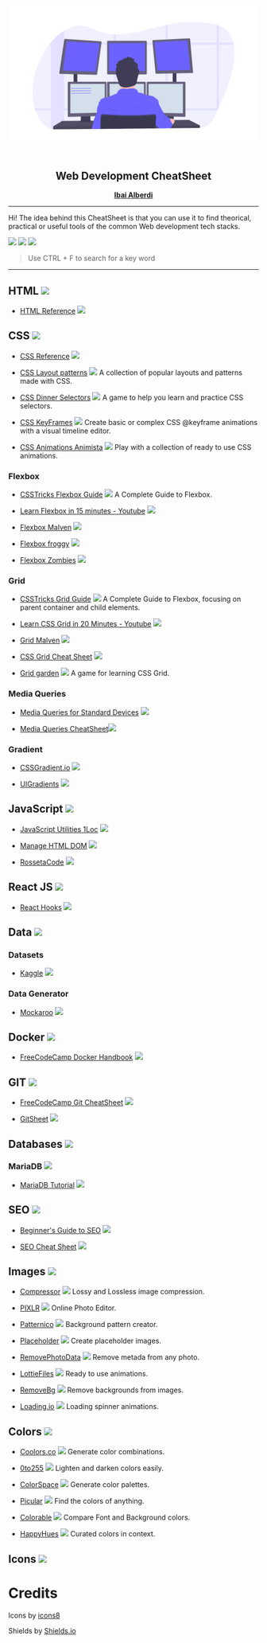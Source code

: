 <div align="center">
  <div>
    <img width="500" src="media/undraw_programming.png" alt="Web Dev Resources">
  </div>
  </br>
  <h2>Web Development CheatSheet</h2>
  <p>
    <span style="font-weight: bold"><a href="https://github.com/ibaiway">Ibai Alberdi</a></span>

  </p>
</div>

---

Hi! The idea behind this CheatSheet is that you can use it to find theorical, practical or useful tools of the common Web development tech stacks.

<img src="https://img.shields.io/badge/%F0%9F%93%9A-Theory-brightgreen">
<img src="https://img.shields.io/badge/%F0%9F%92%BB-Practice-orange">
<img src="https://img.shields.io/badge/%F0%9F%9B%A0-Tool-blue">

> Use CTRL + F to search for a key word

---

## HTML <img src="https://img.icons8.com/color/24/000000/html-5--v1.png"/>

- [HTML Reference](https://htmlreference.io/) <img src="https://img.shields.io/badge/%F0%9F%93%9A-Theory-brightgreen">

## CSS <img src="https://img.icons8.com/color/24/000000/css3.png"/>

- [CSS Reference](https://cssreference.io/) <img src="https://img.shields.io/badge/%F0%9F%93%9A-Theory-brightgreen">

- [CSS Layout patterns](https://csslayout.io/) <img src="https://img.shields.io/badge/%F0%9F%9B%A0-Tool-blue"> A collection of popular layouts and patterns made with CSS.

- [CSS Dinner Selectors](https://flukeout.github.io/) <img src="https://img.shields.io/badge/%F0%9F%92%BB-Practice-orange"> A game to help you learn and practice CSS selectors.

- [CSS KeyFrames](https://keyframes.app/) <img src="https://img.shields.io/badge/%F0%9F%9B%A0-Tool-blue"> Create basic or complex CSS @keyframe animations with a visual timeline editor.

- [CSS Animations Animista](https://animista.net/) <img src="https://img.shields.io/badge/%F0%9F%9B%A0-Tool-blue"> Play with a collection of ready to use CSS animations.

### Flexbox

- [CSSTricks Flexbox Guide](https://css-tricks.com/snippets/css/a-guide-to-flexbox/) <img src="https://img.shields.io/badge/%F0%9F%93%9A-Theory-brightgreen"> A Complete Guide to Flexbox.

- [Learn Flexbox in 15 minutes - Youtube](https://www.youtube.com/watch?v=fYq5PXgSsbE) <img src="https://img.shields.io/badge/%F0%9F%93%9A-Theory-brightgreen">

- [Flexbox Malven](https://flexbox.malven.co/) <img src="https://img.shields.io/badge/%F0%9F%93%9A-Theory-brightgreen">

- [Flexbox froggy](https://flexboxfroggy.com/) <img src="https://img.shields.io/badge/%F0%9F%92%BB-Practice-orange">

- [Flexbox Zombies](https://geddski.teachable.com/p/flexbox-zombies) <img src="https://img.shields.io/badge/%F0%9F%92%BB-Practice-orange">

### Grid

- [CSSTricks Grid Guide](https://css-tricks.com/snippets/css/complete-guide-grid/) <img src="https://img.shields.io/badge/%F0%9F%93%9A-Theory-brightgreen"> A Complete Guide to Flexbox, focusing on parent container and child elements.

- [Learn CSS Grid in 20 Minutes - Youtube](https://www.youtube.com/watch?v=9zBsdzdE4sM) <img src="https://img.shields.io/badge/%F0%9F%93%9A-Theory-brightgreen">

- [Grid Malven](https://grid.malven.co/) <img src="https://img.shields.io/badge/%F0%9F%93%9A-Theory-brightgreen">

- [CSS Grid Cheat Sheet](https://alialaa.github.io/css-grid-cheat-sheet/) <img src="https://img.shields.io/badge/%F0%9F%92%BB-Practice-orange">

- [Grid garden](https://cssgridgarden.com/) <img src="https://img.shields.io/badge/%F0%9F%92%BB-Practice-orange"> A game for learning CSS Grid.

### Media Queries

- [Media Queries for Standard Devices](https://css-tricks.com/snippets/css/media-queries-for-standard-devices/) <img src="https://img.shields.io/badge/%F0%9F%93%9A-Theory-brightgreen">

- [Media Queries CheatSheet](https://mac-blog.org.ua/css-3-media-queries-cheat-sheet)<img src="https://img.shields.io/badge/%F0%9F%93%9A-Theory-brightgreen">

### Gradient

- [CSSGradient.io](https://cssgradient.io/) <img src="https://img.shields.io/badge/%F0%9F%9B%A0-Tool-blue">

- [UIGradients](https://uigradients.com/) <img src="https://img.shields.io/badge/%F0%9F%9B%A0-Tool-blue">

## JavaScript <img src="https://img.icons8.com/color/24/000000/javascript--v1.png"/>

- [JavaScript Utilities 1Loc](https://1loc.dev/) <img src="https://img.shields.io/badge/%F0%9F%9B%A0-Tool-blue">

- [Manage HTML DOM](https://htmldom.dev/) <img src="https://img.shields.io/badge/%F0%9F%9B%A0-Tool-blue">

- [RossetaCode](http://rosettacode.org/wiki/Category:JavaScript) <img src="https://img.shields.io/badge/%F0%9F%92%BB-Practice-orange">

## React JS <img src="https://img.icons8.com/office/24/000000/react.png"/>

- [React Hooks](https://usehooks.com/) <img src="https://img.shields.io/badge/%F0%9F%93%9A-Theory-brightgreen">

## Data <img src="https://img.icons8.com/external-wanicon-lineal-color-wanicon/24/000000/external-storage-business-innovation-wanicon-lineal-color-wanicon.png"/>

### Datasets

- [Kaggle](https://www.kaggle.com/datasets) <img src="https://img.shields.io/badge/%F0%9F%9B%A0-Tool-blue">

### Data Generator

- [Mockaroo](https://www.mockaroo.com/) <img src="https://img.shields.io/badge/%F0%9F%9B%A0-Tool-blue">

## Docker <img src="https://img.icons8.com/fluency/24/000000/docker.png"/>

- [FreeCodeCamp Docker Handbook](https://www.freecodecamp.org/news/the-docker-handbook/) <img src="https://img.shields.io/badge/%F0%9F%93%9A-Theory-brightgreen">

## GIT <img src="https://img.icons8.com/color/24/000000/git.png"/>

- [FreeCodeCamp Git CheatSheet](https://www.freecodecamp.org/news/git-cheat-sheet/) <img src="https://img.shields.io/badge/%F0%9F%93%9A-Theory-brightgreen">

- [GitSheet](https://gitsheet.wtf/) <img src="https://img.shields.io/badge/%F0%9F%93%9A-Theory-brightgreen">

## Databases <img src="https://img.icons8.com/external-kiranshastry-lineal-color-kiranshastry/24/000000/external-database-data-science-kiranshastry-lineal-color-kiranshastry.png"/>

### MariaDB <img src="https://img.icons8.com/color/24/000000/maria-db.png"/>

- [MariaDB Tutorial](https://www.mariadbtutorial.com/) <img src="https://img.shields.io/badge/%F0%9F%93%9A-Theory-brightgreen">

## SEO <img src="https://img.icons8.com/external-inipagistudio-mixed-inipagistudio/24/000000/external-seo-web-development-company-inipagistudio-mixed-inipagistudio.png"/>

- [Beginner's Guide to SEO](https://moz.com/beginners-guide-to-seo) <img src="https://img.shields.io/badge/%F0%9F%93%9A-Theory-brightgreen">

- [SEO Cheat Sheet](https://moz.com/learn/seo/seo-cheat-sheet) <img src="https://img.shields.io/badge/%F0%9F%93%9A-Theory-brightgreen">

## Images <img src="https://img.icons8.com/fluency/24/000000/image.png"/>

- [Compressor](https://compressor.io/) <img src="https://img.shields.io/badge/%F0%9F%9B%A0-Tool-blue"> Lossy and Lossless image compression.

- [PIXLR](https://pixlr.com/e/) <img src="https://img.shields.io/badge/%F0%9F%9B%A0-Tool-blue"> Online Photo Editor.

- [Patternico](https://patternico.com/) <img src="https://img.shields.io/badge/%F0%9F%9B%A0-Tool-blue"> Background pattern creator.

- [Placeholder](https://placeholder.com/) <img src="https://img.shields.io/badge/%F0%9F%9B%A0-Tool-blue"> Create placeholder images.

- [RemovePhotoData](http://removephotodata.com/) <img src="https://img.shields.io/badge/%F0%9F%9B%A0-Tool-blue"> Remove metada from any photo.

- [LottieFiles](https://lottiefiles.com/) <img src="https://img.shields.io/badge/%F0%9F%9B%A0-Tool-blue"> Ready to use animations.

- [RemoveBg](https://www.remove.bg/) <img src="https://img.shields.io/badge/%F0%9F%9B%A0-Tool-blue"> Remove backgrounds from images.

- [Loading.io](https://loading.io/) <img src="https://img.shields.io/badge/%F0%9F%9B%A0-Tool-blue"> Loading spinner animations.

## Colors <img src="https://img.icons8.com/external-bearicons-outline-color-bearicons/24/000000/external-colors-graphic-design-bearicons-outline-color-bearicons.png"/>

- [Coolors.co](https://coolors.co/) <img src="https://img.shields.io/badge/%F0%9F%9B%A0-Tool-blue"> Generate color combinations.

- [0to255](https://www.0to255.com/) <img src="https://img.shields.io/badge/%F0%9F%9B%A0-Tool-blue"> Lighten and darken colors easily.

- [ColorSpace](https://mycolor.space/) <img src="https://img.shields.io/badge/%F0%9F%9B%A0-Tool-blue"> Generate color palettes.

- [Picular](https://picular.co/) <img src="https://img.shields.io/badge/%F0%9F%9B%A0-Tool-blue"> Find the colors of anything.

- [Colorable](https://colorable.jxnblk.com/) <img src="https://img.shields.io/badge/%F0%9F%9B%A0-Tool-blue"> Compare Font and Background colors.

- [HappyHues](https://www.happyhues.co/) <img src="https://img.shields.io/badge/%F0%9F%9B%A0-Tool-blue"> Curated colors in context.

## Icons <img src="https://img.icons8.com/office/24/000000/medium-icons.png"/>

# Credits

Icons by [icons8](https://icons8.com)

Shields by [Shields.io](https://shields.io/)
